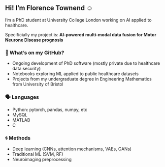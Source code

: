 <!-- Hi! I'm Florence Townend, a PhD student working on improving data fusion techniques for survival prediction of Motor Neuron Disease patients. My profile contains coding projects from my undergraduate degree and projects completed during my PhD.

Twitter: @florencetownend -->

## Hi! I’m Florence Townend ☺️

I’m a PhD student at University College London working on AI applied to healthcare.

Specificially my project is: **AI-powered multi-modal data fusion for Motor Neurone Disease prognosis**


### 📓 What’s on my GitHub?

- Ongoing development of PhD software (mostly private due to healthcare data security)
- Notebooks exploring ML applied to public healthcare datasets
- Projects from my undergraduate degree in Engineering Mathematics from University of Bristol

### 🗣️ Languages
- Python: pytorch, pandas, numpy, etc
- MySQL
- MATLAB
- C

### 🌀 Methods
- Deep learning (CNNs, attention mechanisms, VAEs, GANs)
- Traditional ML (SVM, RF)
- Neuroimaging preprocessing

